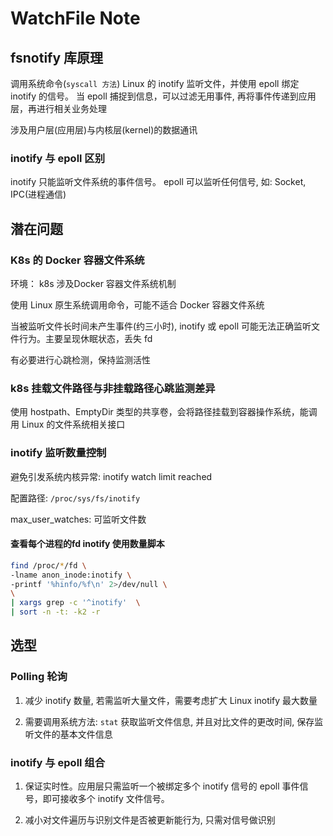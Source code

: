 # WatchFile Note

## fsnotify 库原理

调用系统命令(`syscall 方法`) Linux 的 inotify 监听文件，并使用 epoll 绑定 inotify 的信号。 当 epoll 捕捉到信息，可以过滤无用事件, 再将事件传递到应用层，再进行相关业务处理

涉及用户层(应用层)与内核层(kernel)的数据通讯

### inotify 与 epoll 区别

inotify 只能监听文件系统的事件信号。 epoll 可以监听任何信号, 如: Socket, IPC(进程通信)

## 潜在问题

### K8s 的 Docker 容器文件系统

环境： k8s 涉及Docker 容器文件系统机制

使用 Linux 原生系统调用命令，可能不适合 Docker 容器文件系统

当被监听文件长时间未产生事件(约三小时), inotify 或 epoll 可能无法正确监听文件行为。主要呈现休眠状态，丢失 fd

有必要进行心跳检测，保持监测活性

### k8s 挂载文件路径与非挂载路径心跳监测差异

使用 hostpath、EmptyDir 类型的共享卷，会将路径挂载到容器操作系统，能调用 Linux 的文件系统相关接口

### inotify 监听数量控制

避免引发系统内核异常: inotify watch limit reached

配置路径: `/proc/sys/fs/inotify`

max_user_watches: 可监听文件数

#### 查看每个进程的fd inotify 使用数量脚本

```sh
find /proc/*/fd \
-lname anon_inode:inotify \
-printf '%hinfo/%f\n' 2>/dev/null \
\
| xargs grep -c '^inotify'  \
| sort -n -t: -k2 -r
```

## 选型

### Polling 轮询

1. 减少 inotify 数量, 若需监听大量文件，需要考虑扩大 Linux inotify 最大数量

2. 需要调用系统方法: `stat` 获取监听文件信息, 并且对比文件的更改时间, 保存监听文件的基本文件信息

### inotify 与 epoll 组合

1. 保证实时性。应用层只需监听一个被绑定多个 inotify 信号的 epoll 事件信号，即可接收多个 inotify 文件信号。

2. 减小对文件遍历与识别文件是否被更新能行为, 只需对信号做识别

